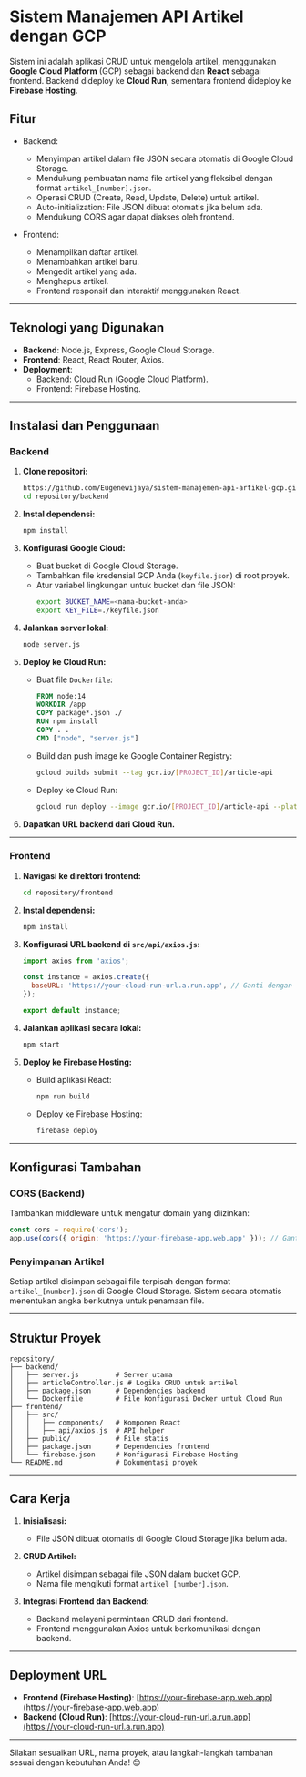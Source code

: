 

# Sistem Manajemen API Artikel dengan GCP

Sistem ini adalah aplikasi CRUD untuk mengelola artikel, menggunakan **Google Cloud Platform** (GCP) sebagai backend dan **React** sebagai frontend. Backend dideploy ke **Cloud Run**, sementara frontend dideploy ke **Firebase Hosting**.

## Fitur
- Backend:
  - Menyimpan artikel dalam file JSON secara otomatis di Google Cloud Storage.
  - Mendukung pembuatan nama file artikel yang fleksibel dengan format `artikel_[number].json`.
  - Operasi CRUD (Create, Read, Update, Delete) untuk artikel.
  - Auto-initialization: File JSON dibuat otomatis jika belum ada.
  - Mendukung CORS agar dapat diakses oleh frontend.

- Frontend:
  - Menampilkan daftar artikel.
  - Menambahkan artikel baru.
  - Mengedit artikel yang ada.
  - Menghapus artikel.
  - Frontend responsif dan interaktif menggunakan React.

---

## Teknologi yang Digunakan

- **Backend**: Node.js, Express, Google Cloud Storage.
- **Frontend**: React, React Router, Axios.
- **Deployment**:
  - Backend: Cloud Run (Google Cloud Platform).
  - Frontend: Firebase Hosting.

---

## Instalasi dan Penggunaan

### Backend
1. **Clone repositori:**
   ```bash
   https://github.com/Eugenewijaya/sistem-manajemen-api-artikel-gcp.git
   cd repository/backend
   ```

2. **Instal dependensi:**
   ```bash
   npm install
   ```

3. **Konfigurasi Google Cloud:**
   - Buat bucket di Google Cloud Storage.
   - Tambahkan file kredensial GCP Anda (`keyfile.json`) di root proyek.
   - Atur variabel lingkungan untuk bucket dan file JSON:
     ```bash
     export BUCKET_NAME=<nama-bucket-anda>
     export KEY_FILE=./keyfile.json
     ```

4. **Jalankan server lokal:**
   ```bash
   node server.js
   ```

5. **Deploy ke Cloud Run:**
   - Buat file `Dockerfile`:
     ```dockerfile
     FROM node:14
     WORKDIR /app
     COPY package*.json ./
     RUN npm install
     COPY . .
     CMD ["node", "server.js"]
     ```
   - Build dan push image ke Google Container Registry:
     ```bash
     gcloud builds submit --tag gcr.io/[PROJECT_ID]/article-api
     ```
   - Deploy ke Cloud Run:
     ```bash
     gcloud run deploy --image gcr.io/[PROJECT_ID]/article-api --platform managed
     ```

6. **Dapatkan URL backend dari Cloud Run.**

---

### Frontend
1. **Navigasi ke direktori frontend:**
   ```bash
   cd repository/frontend
   ```

2. **Instal dependensi:**
   ```bash
   npm install
   ```

3. **Konfigurasi URL backend di `src/api/axios.js`:**
   ```javascript
   import axios from 'axios';

   const instance = axios.create({
     baseURL: 'https://your-cloud-run-url.a.run.app', // Ganti dengan URL backend
   });

   export default instance;
   ```

4. **Jalankan aplikasi secara lokal:**
   ```bash
   npm start
   ```

5. **Deploy ke Firebase Hosting:**
   - Build aplikasi React:
     ```bash
     npm run build
     ```
   - Deploy ke Firebase Hosting:
     ```bash
     firebase deploy
     ```

---

## Konfigurasi Tambahan

### CORS (Backend)
Tambahkan middleware untuk mengatur domain yang diizinkan:
```javascript
const cors = require('cors');
app.use(cors({ origin: 'https://your-firebase-app.web.app' })); // Ganti dengan URL frontend
```

### Penyimpanan Artikel
Setiap artikel disimpan sebagai file terpisah dengan format `artikel_[number].json` di Google Cloud Storage. Sistem secara otomatis menentukan angka berikutnya untuk penamaan file.

---

## Struktur Proyek

```
repository/
├── backend/
│   ├── server.js         # Server utama
│   ├── articleController.js # Logika CRUD untuk artikel
│   ├── package.json      # Dependencies backend
│   └── Dockerfile        # File konfigurasi Docker untuk Cloud Run
├── frontend/
│   ├── src/
│   │   ├── components/   # Komponen React
│   │   ├── api/axios.js  # API helper
│   ├── public/           # File statis
│   ├── package.json      # Dependencies frontend
│   └── firebase.json     # Konfigurasi Firebase Hosting
└── README.md             # Dokumentasi proyek
```

---

## Cara Kerja

1. **Inisialisasi:**
   - File JSON dibuat otomatis di Google Cloud Storage jika belum ada.

2. **CRUD Artikel:**
   - Artikel disimpan sebagai file JSON dalam bucket GCP.
   - Nama file mengikuti format `artikel_[number].json`.

3. **Integrasi Frontend dan Backend:**
   - Backend melayani permintaan CRUD dari frontend.
   - Frontend menggunakan Axios untuk berkomunikasi dengan backend.

---

## Deployment URL
- **Frontend (Firebase Hosting)**: [https://your-firebase-app.web.app](https://your-firebase-app.web.app)
- **Backend (Cloud Run)**: [https://your-cloud-run-url.a.run.app](https://your-cloud-run-url.a.run.app)


---

Silakan sesuaikan URL, nama proyek, atau langkah-langkah tambahan sesuai dengan kebutuhan Anda! 😊
